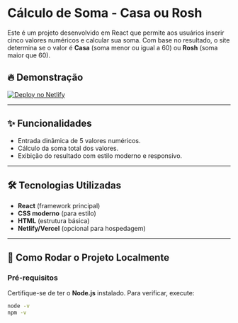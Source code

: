 # Cálculo de Soma - Casa ou Rosh

Este é um projeto desenvolvido em React que permite aos usuários inserir cinco valores numéricos e calcular sua soma. Com base no resultado, o site determina se o valor é **Casa** (soma menor ou igual a 60) ou **Rosh** (soma maior que 60).

## 🔥 Demonstração
[![Deploy no Netlify](https://www.netlify.com/img/deploy/button.svg)](https://seu-link-deploy.netlify.app)

---

## ✨ Funcionalidades
- Entrada dinâmica de 5 valores numéricos.
- Cálculo da soma total dos valores.
- Exibição do resultado com estilo moderno e responsivo.

---

## 🛠️ Tecnologias Utilizadas
- **React** (framework principal)
- **CSS moderno** (para estilo)
- **HTML** (estrutura básica)
- **Netlify/Vercel** (opcional para hospedagem)

---

## 🚀 Como Rodar o Projeto Localmente

### Pré-requisitos
Certifique-se de ter o **Node.js** instalado. Para verificar, execute:
```bash
node -v
npm -v
